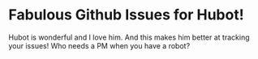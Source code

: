 Fabulous Github Issues for Hubot!
================================

Hubot is wonderful and I love him. And this makes him better at tracking your issues!
Who needs a PM when you have a robot?
